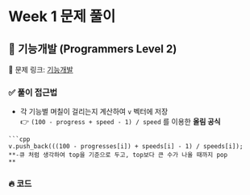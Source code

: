 # Week 1 문제 풀이

## 📌 기능개발 (Programmers Level 2)
🔗 문제 링크: [기능개발](https://school.programmers.co.kr/learn/courses/30/lessons/42586)

### ✅ 풀이 접근법
   - 각 기능별 며칠이 걸리는지 계산하여 `v` 벡터에 저장  
  👉 `(100 - progress + speed - 1) / speed` 를 이용한 **올림 공식**

    ```cpp
    v.push_back(((100 - progresses[i]) + speeds[i] - 1) / speeds[i]);
    **-큐 처럼 생각하여 top을 기준으로 두고, top보다 큰 수가 나올 때까지 pop
    **
### 🔥 코드
